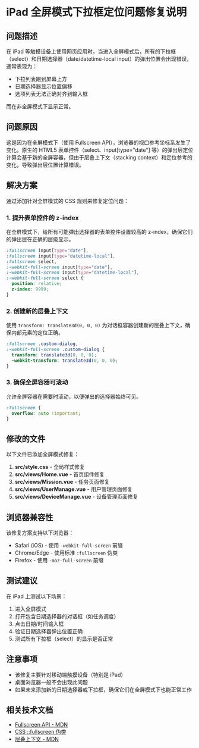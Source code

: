 # iPad 全屏模式下拉框定位问题修复说明

## 问题描述

在 iPad 等触摸设备上使用网页应用时，当进入全屏模式后，所有的下拉框（select）和日期选择器（date/datetime-local input）的弹出位置会出现错误，通常表现为：
- 下拉列表跑到屏幕上方
- 日期选择器显示位置偏移
- 选项列表无法正确对齐到输入框

而在非全屏模式下显示正常。

## 问题原因

这是因为在全屏模式下（使用 Fullscreen API），浏览器的视口参考坐标系发生了变化。原生的 HTML5 表单控件（select、input[type="date"] 等）的弹出层定位计算会基于新的全屏容器，但由于层叠上下文（stacking context）和定位参考的变化，导致弹出层位置计算错误。

## 解决方案

通过添加针对全屏模式的 CSS 规则来修复定位问题：

### 1. 提升表单控件的 z-index
在全屏模式下，给所有可能弹出选择器的表单控件设置较高的 z-index，确保它们的弹出层在正确的层级显示。

```css
:fullscreen input[type="date"],
:fullscreen input[type="datetime-local"],
:fullscreen select,
:-webkit-full-screen input[type="date"],
:-webkit-full-screen input[type="datetime-local"],
:-webkit-full-screen select {
  position: relative;
  z-index: 9999;
}
```

### 2. 创建新的层叠上下文
使用 `transform: translate3d(0, 0, 0)` 为对话框容器创建新的层叠上下文，确保内部元素的定位正确。

```css
:fullscreen .custom-dialog,
:-webkit-full-screen .custom-dialog {
  transform: translate3d(0, 0, 0);
  -webkit-transform: translate3d(0, 0, 0);
}
```

### 3. 确保全屏容器可滚动
允许全屏容器在需要时滚动，以便弹出的选择器始终可见。

```css
:fullscreen {
  overflow: auto !important;
}
```

## 修改的文件

以下文件已添加全屏模式修复：

1. **src/style.css** - 全局样式修复
2. **src/views/Home.vue** - 首页组件修复
3. **src/views/Mission.vue** - 任务页面修复
4. **src/views/UserManage.vue** - 用户管理页面修复
5. **src/views/DeviceManage.vue** - 设备管理页面修复

## 浏览器兼容性

该修复方案支持以下浏览器：
- Safari (iOS) - 使用 `-webkit-full-screen` 前缀
- Chrome/Edge - 使用标准 `:fullscreen` 伪类
- Firefox - 使用 `-moz-full-screen` 前缀

## 测试建议

在 iPad 上测试以下场景：
1. 进入全屏模式
2. 打开包含日期选择器的对话框（如任务调度）
3. 点击日期/时间输入框
4. 验证日期选择器弹出位置正确
5. 测试所有下拉框（select）的显示是否正常

## 注意事项

- 该修复主要针对移动端触摸设备（特别是 iPad）
- 桌面浏览器一般不会出现此问题
- 如果未来添加新的日期选择器或下拉框，确保它们在全屏模式下也能正常工作

## 相关技术文档

- [Fullscreen API - MDN](https://developer.mozilla.org/zh-CN/docs/Web/API/Fullscreen_API)
- [CSS ::fullscreen 伪类](https://developer.mozilla.org/zh-CN/docs/Web/CSS/:fullscreen)
- [层叠上下文 - MDN](https://developer.mozilla.org/zh-CN/docs/Web/CSS/CSS_positioned_layout/Understanding_z-index/Stacking_context)
